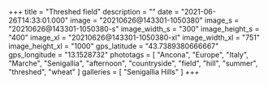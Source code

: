+++
title = "Threshed field"
description = ""
date = "2021-06-26T14:33:01.000"
image = "20210626@143301-1050380"
image_s = "20210626@143301-1050380-s"
image_width_s = "300"
image_height_s = "400"
image_xl = "20210626@143301-1050380-xl"
image_width_xl = "751"
image_height_xl = "1000"
gps_latitude = "43.7389380666667"
gps_longitude = "13.1528732"
phototags = [ "Ancona", "Europe", "Italy", "Marche", "Senigallia", "afternoon", "countryside", "field", "hill", "summer", "threshed", "wheat" ]
galleries = [ "Senigallia Hills" ]
+++
